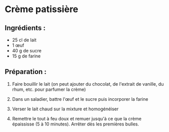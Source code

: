 Crème patissière
================

Ingrédients :
-------------

- 25 cl de lait
- 1 œuf
- 40 g de sucre
- 15 g de farine

Préparation :
-------------

1. Faire bouillir le lait (on peut ajouter du chocolat, de l'extrait de
   vanille, du rhum, etc. pour parfumer la crème)

2. Dans un saladier, battre l'œuf et le sucre puis incorporer la farine

3. Verser le lait chaud sur la mixture et homogénéiser

4. Remettre le tout à feu doux et remuer jusqu'à ce que la crème épaississe
   (5 à 10 minutes). Arrêter dès les premières bulles.
